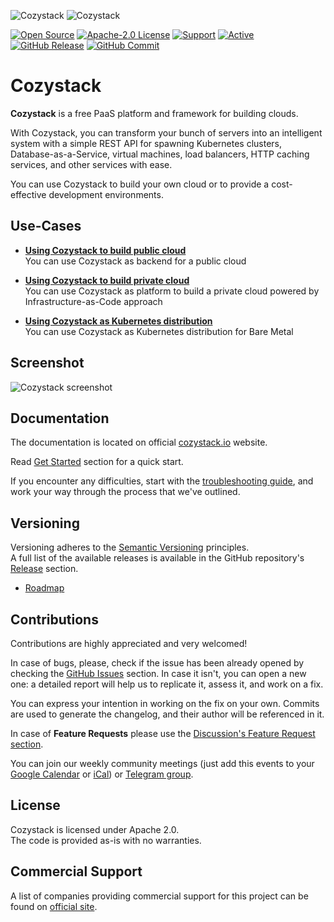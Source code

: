 ![Cozystack](img/cozystack-logo-black.svg#gh-light-mode-only)
![Cozystack](img/cozystack-logo-white.svg#gh-dark-mode-only)

[![Open Source](https://img.shields.io/badge/Open-Source-brightgreen)](https://opensource.org/)
[![Apache-2.0 License](https://img.shields.io/github/license/cozystack/cozystack)](https://opensource.org/licenses/)
[![Support](https://img.shields.io/badge/$-support-12a0df.svg?style=flat)](https://cozystack.io/support/)
[![Active](http://img.shields.io/badge/Status-Active-green.svg)](https://github.com/cozystack/cozystack)
[![GitHub Release](https://img.shields.io/github/release/cozystack/cozystack.svg?style=flat)](https://github.com/cozystack/cozystack/releases/latest)
[![GitHub Commit](https://img.shields.io/github/commit-activity/y/cozystack/cozystack)](https://github.com/cozystack/cozystack/graphs/contributors) 

# Cozystack

**Cozystack** is a free PaaS platform and framework for building clouds.

With Cozystack, you can transform your bunch of servers into an intelligent system with a simple REST API for spawning Kubernetes clusters, Database-as-a-Service, virtual machines, load balancers, HTTP caching services, and other services with ease.

You can use Cozystack to build your own cloud or to provide a cost-effective development environments.  

## Use-Cases

* [**Using Cozystack to build public cloud**](https://cozystack.io/docs/guides/use-cases/public-cloud/)  
You can use Cozystack as backend for a public cloud

* [**Using Cozystack to build private cloud**](https://cozystack.io/docs/guides/use-cases/private-cloud/)  
You can use Cozystack as platform to build a private cloud powered by Infrastructure-as-Code approach

* [**Using Cozystack as Kubernetes distribution**](https://cozystack.io/docs/guides/use-cases/kubernetes-distribution/)  
You can use Cozystack as Kubernetes distribution for Bare Metal

## Screenshot

![Cozystack screenshot](https://cozystack.io/img/screenshot.png)

## Documentation

The documentation is located on official [cozystack.io](https://cozystack.io) website.

Read [Get Started](https://cozystack.io/docs/getting-started//) section for a quick start.

If you encounter any difficulties, start with the [troubleshooting guide](https://cozystack.io/docs/operations/troubleshooting/), and work your way through the process that we've outlined.

## Versioning

Versioning adheres to the [Semantic Versioning](http://semver.org/) principles.  
A full list of the available releases is available in the GitHub repository's [Release](https://github.com/cozystack/cozystack/releases) section.

- [Roadmap](https://cozystack.io/docs/roadmap/)

## Contributions

Contributions are highly appreciated and very welcomed!

In case of bugs, please, check if the issue has been already opened by checking the [GitHub Issues](https://github.com/cozystack/cozystack/issues) section.
In case it isn't, you can open a new one: a detailed report will help us to replicate it, assess it, and work on a fix.

You can express your intention in working on the fix on your own.
Commits are used to generate the changelog, and their author will be referenced in it.

In case of **Feature Requests** please use the [Discussion's Feature Request section](https://github.com/cozystack/cozystack/discussions/categories/feature-requests).

You can join our weekly community meetings (just add this events to your [Google Calendar](https://calendar.google.com/calendar?cid=ZTQzZDIxZTVjOWI0NWE5NWYyOGM1ZDY0OWMyY2IxZTFmNDMzZTJlNjUzYjU2ZGJiZGE3NGNhMzA2ZjBkMGY2OEBncm91cC5jYWxlbmRhci5nb29nbGUuY29t) or [iCal](https://calendar.google.com/calendar/ical/e43d21e5c9b45a95f28c5d649c2cb1e1f433e2e653b56dbbda74ca306f0d0f68%40group.calendar.google.com/public/basic.ics)) or [Telegram group](https://t.me/cozystack).

## License

Cozystack is licensed under Apache 2.0.  
The code is provided as-is with no warranties.

## Commercial Support

A list of companies providing commercial support for this project can be found on [official site](https://cozystack.io/support/).
